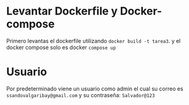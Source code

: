 # Levantar Dockerfile y Docker-compose
Primero levantas el dockerfile utilizando ```docker build -t tarea3```. 
y el docker compose solo es docker ```compose up```
# Usuario
Por predeterminado viene un usuario como admin el cual su correo es ```ssandovalgaribay@gmail.com``` y su contraseña: ```Salvador@123```

